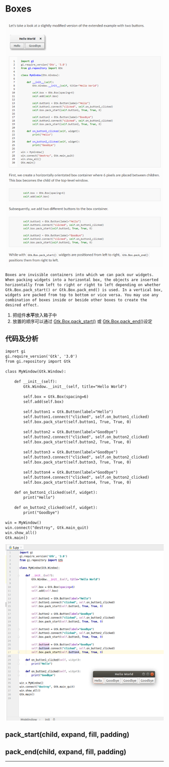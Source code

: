 # Boxes

![20191029_163958_34](image/20191029_163958_34.png) 

```
Boxes are invisible containers into which we can pack our widgets. When packing widgets into a horizontal box, the objects are inserted horizontally from left to right or right to left depending on whether Gtk.Box.pack_start() or Gtk.Box.pack_end() is used. In a vertical box, widgets are packed from top to bottom or vice versa. You may use any combination of boxes inside or beside other boxes to create the desired effect.
```

1. 把组件**水平**放入箱子中
2. 放置的顺序可以通过 [Gtk.Box.pack_start()](https://lazka.github.io/pgi-docs/Gtk-3.0/classes/Box.html#Gtk.Box.pack_start) 或 [Gtk.Box.pack_end()](https://lazka.github.io/pgi-docs/Gtk-3.0/classes/Box.html#Gtk.Box.pack_end)设定


## 代码及分析

```
import gi
gi.require_version('Gtk', '3.0')
from gi.repository import Gtk

class MyWindow(Gtk.Window):

    def __init__(self):
        Gtk.Window.__init__(self, title="Hello World")

        self.box = Gtk.Box(spacing=6)
        self.add(self.box)

        self.button1 = Gtk.Button(label="Hello")
        self.button1.connect("clicked", self.on_button1_clicked)
        self.box.pack_start(self.button1, True, True, 0)

        self.button2 = Gtk.Button(label="Goodbye")
        self.button2.connect("clicked", self.on_button2_clicked)
        self.box.pack_start(self.button2, True, True, 0)

        self.button3 = Gtk.Button(label="Goodbye")
        self.button3.connect("clicked", self.on_button2_clicked)
        self.box.pack_start(self.button3, True, True, 0)

        self.button4 = Gtk.Button(label="Goodbye")
        self.button4.connect("clicked", self.on_button2_clicked)
        self.box.pack_start(self.button4, True, True, 0)

    def on_button1_clicked(self, widget):
        print("Hello")

    def on_button2_clicked(self, widget):
        print("Goodbye")

win = MyWindow()
win.connect("destroy", Gtk.main_quit)
win.show_all()
Gtk.main()

```

![20191029_163525_67](image/20191029_163525_67.png)


## pack_start(child, expand, fill, padding)



## pack_end(child, expand, fill, padding)




















---
